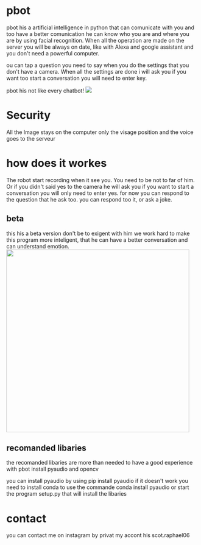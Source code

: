 # pbot

pbot his a artificial intelligence in python that can comunicate with you and too have a better comunication he can know who you are and where you are by using facial recognition. When all the operation are made on the server you will be always on date, like with Alexa and google assistant and you don't need a powerful computer.

ou can tap a question you need to say when you do the settings that you don't have a camera. When all the settings are done i will ask
you if you want too start a conversation you will need to enter key.

pbot his not like every chatbot!
<img src="https://media1.giphy.com/media/3ohhwFmrcYqKEHg3Kw/source.gif">

<h1>Security</h1>
All the Image stays on the computer only the visage position and the voice goes to the serveur


<h1>how does it workes</h1>
The robot start recording when it see you. You need to be not to far of him. Or if you didn't said yes to the camera
he will ask you if you want to start a conversation you will only need to enter yes. for now you can respond 
to the question that he ask too. you can respond too it, or ask a joke.

<h2>beta</h2>
this his a beta version don't be to exigent with him we work hard to make this program more inteligent, that
he can have a better conversation and can understand emotion.
<img width="480" height="480"src="https://cdn.dribbble.com/users/1138875/screenshots/4432385/roboto_animation_dribbble.gif">


<h2>recomanded libaries</h2>
the recomanded libaries are more than needed to have a good experience with pbot
install pyaudio and opencv

you can install pyaudio by using
pip install pyaudio
if it doesn't work you need to install conda to use the commande 
conda install pyaudio
or start the program setup.py that will install the libaries 

<h1>contact</h1>
you can contact me on instagram by privat my accont his scot.raphael06
